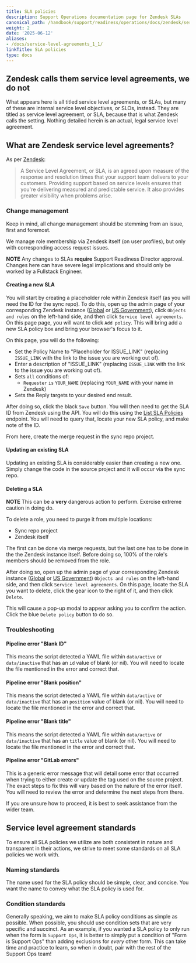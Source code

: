 ```yaml
---
title: SLA policies
description: Support Operations documentation page for Zendesk SLAs
canonical_path: /handbook/support/readiness/operations/docs/zendesk/service-level-agreements
weight: 2
date: '2025-06-12'
aliases:
- /docs/service-level-agreements_1_1/
linkTitle: SLA policies
type: docs
---
```


## Zendesk calls them service level agreements, we do not

What appears here is all titled service level agreements, or SLAs, but many of
these are internal service level objectives, or SLOs, instead. They are titled
as service level agreement, or SLA, because that is what Zendesk calls the
setting. Nothing detailed herein is an actual, legal service level agreement.

## What are Zendesk service level agreements?

As per
[Zendesk](https://support.zendesk.com/hc/en-us/articles/204770038-Defining-and-using-SLA-policies):

> A Service Level Agreement, or SLA, is an agreed upon measure of the response
> and resolution times that your support team delivers to your customers.
> Providing support based on service levels ensures that you're delivering
> measured and predictable service. It also provides greater visibility when
> problems arise.

### Change management

Keep in mind, all change management should be stemming from an issue, first and
foremost.

We manage role membership via Zendesk itself (on user profiles), but only with
corresponding access request issues.

**NOTE** Any changes to SLAs **require** Support Readiness Director approval.
Changes here can have severe legal implications and should only be worked by a
Fullstack Engineer.

#### Creating a new SLA

You will start by creating a placeholder role within Zendesk itself (as you will
need the ID for the sync repo). To do this, open up the admin page of your
corresponding Zendesk instance ([Global](https://gitlab.zendesk.com/admin)
or [US Government](https://gitlab-federal-support.zendesk.com/admin)), click
`Objects and rules` on the left-hand side, and then click
`Service level agreements`. On this page page, you will want to click
`Add policy`. This will bring add a new SLA policy box and bring your browser's
focus to it.

On this page, you will do the following:

- Set the Policy Name to "Placeholder for ISSUE_LINK" (replacing `ISSUE_LINK`
  with the link to the issue you are working out of).
- Enter a description of "ISSUE_LINK" (replacing `ISSUE_LINK` with the link to
  the issue you are working out of).
- Sets `all` conditions of:
  - `Requester` `is` `YOUR_NAME` (replacing `YOUR_NAME` with your name in
    Zendesk)
- Sets the Reply targets to your desired end result.

After doing so, click the black `Save` button. You will then need to get the SLA
ID from Zendesk using the API. You will do this using the
[List SLA Policies](https://developer.zendesk.com/api-reference/ticketing/business-rules/sla_policies/#list-sla-policies)
endpoint. You will need to query that, locate your new SLA policy, and make note
of the ID.

From here, create the merge request in the sync repo project.

#### Updating an existing SLA

Updating an existing SLA is considerably easier than creating a new one. Simply
change the code in the source project and it will occur via the sync
repo.

#### Deleting a SLA

**NOTE** This can be a **very** dangerous action to perform. Exercise extreme
caution in doing do.

To delete a role, you need to purge it from multiple locations:

- Sync repo project
- Zendesk itself

The first can be done via merge requests, but the last one has to be done in the
the Zendesk instance itself. Before doing so, 100% of the role's members should
be removed from the role.

After doing so, open up the admin page of your corresponding Zendesk instance
([Global](https://gitlab.zendesk.com/admin) or
[US Government](https://gitlab-federal-support.zendesk.com/admin))
`Objects and rules` on the left-hand side, and then click
`Service level agreements`. On this page, locate the SLA you want to delete,
click the gear icon to the right of it, and then click `Delete`.

This will cause a pop-up modal to appear asking you to confirm the action. Click
the blue `Delete policy` button to do so.

### Troubleshooting

#### Pipeline error "Blank ID"

This means the script detected a YAML file within `data/active` or
`data/inactive` that has an `id` value of blank (or nil). You will need to
locate the file mentioned in the error and correct that.

#### Pipeline error "Blank position"

This means the script detected a YAML file within `data/active` or
`data/inactive` that has an `position` value of blank (or nil). You will need to
locate the file mentioned in the error and correct that.

#### Pipeline error "Blank title"

This means the script detected a YAML file within `data/active` or
`data/inactive` that has an `title` value of blank (or nil). You will need to
locate the file mentioned in the error and correct that.

#### Pipeline error "GitLab errors"

This is a generic error message that will detail some error that occurred when
trying to either create or update the tag used on the source project. The exact
steps to fix this will vary based on the nature of the error itself. You will
need to review the error and determine the next steps from there.

If you are unsure how to proceed, it is best to seek assistance from the wider
team.

## Service level agreement standards

To ensure all SLA policies we utilize are both consistent in nature and
transparent in their actions, we strive to meet some standards on all SLA
policies we work with.

### Naming standards

The name used for the SLA policy should be simple, clear, and concise. You want
the name to convey what the SLA policy is used for.

### Condition standards

Generally speaking, we aim to make SLA policy conditions as simple as possible.
When possible, you should use condition sets that are very specific and
succinct. As an example, if you wanted a SLA policy to only run when the form is
`Support Ops`, it is better to simply put a condition of "Form is Support Ops"
than adding exclusions for *every* other form. This can take time and practice
to learn, so when in doubt, pair with the rest of the Support Ops team!
